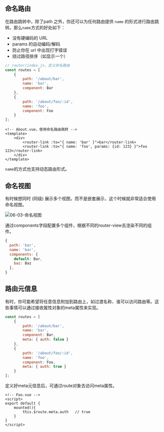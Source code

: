 
## 命名路由

在路由跳转中，除了path 之外，你还可以为任何路由提供 `name` 的形式进行路由跳转。那么`name`方式的好处如下：

- 没有硬编码的 URL
- params 的自动编码/解码
- 防止你在 url 中出现打字错误
- 绕过路径排序（如显示一个）

```js
// router/index.js，定义命名路由
const routes = [
    {
        path: '/about/bar',
        name: 'bar',
        component: Bar
    },
    {
        path: '/about/foo/:id',
        name: 'foo',
        component: Foo
    }
];
```

```vue
<!-- About.vue，使用命名路由跳转 -->
<template>
 	<div>
        <router-link :to="{ name: 'bar' }">bar</router-link>
        <router-link :to="{ name: 'foo', params: {id: 123} }">foo 123</router-link>
    </div>
</template>

```

`name`的方式也支持动态路由形式。

## 命名视图

有时候想同时 (同级) 展示多个视图，而不是嵌套展示，这个时候就非常适合使用命名视图。

![06-03-命名视图](http://qny.mrpwei.cc/uPic/06-03-命名视图.png)

通过components字段配置多个组件，根据不同的router-view去渲染不同的组件。

```js
{
  path: 'bar',
  name: 'bar',
  components: {
    default: Bar,
    baz: Baz
  },
}
```


## 路由元信息

有时，你可能希望将任意信息附加到路由上，如过渡名称、谁可以访问路由等。这些事情可以通过接收属性对象的meta属性来实现。

```js
const routes = [
    {
        path: '/about/bar',
        name: 'bar',
        component: Bar,
        meta: { auth: false }
    },
    {
        path: '/about/foo/:id',
        name: 'foo',
        component: Foo,
        meta: { auth: true }
    }
];
```

定义好meta元信息后，可通过route对象去访问meta属性。

```vue
<!-- Foo.vue -->
<script>
export default {
    mounted(){
        this.$route.meta.auth   // true
    }
}
</script>
```

